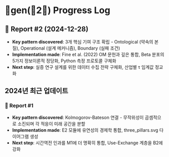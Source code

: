 # 🐅gen(🎹2📝) Progress Log

## 🎯 Report #2 (2024-12-28)
- **Key pattern discovered**: 3개 핵심 기여 구조 확립 - Ontological (약속의 본질), Operational (설계 메커니즘), Boundary (실패 조건)
- **Implementation made**: Fine et al. (2022) OM 문헌과 깊은 통합, Beta 분포의 5가지 정보이론적 정당화, Python 측정 프로토콜 구체화
- **Next step**: 실증 연구 설계를 위한 데이터 수집 전략 구체화, 산업별 τ 임계값 정교화

## 2024년 최근 업데이트

### 🎯 Report #1
- **Key pattern discovered**: Kolmogorov-Bateson 연결 - 무작위성이 곱셈적으로 소진되며 각 적응이 미래 공간을 분할
- **Implementation made**: E2 모듈에 유연성의 경제학 통합, three_pillars.svg 다이어그램 생성
- **Next step**: 시간역전 인과를 M1에 더 명확히 통합, Use-Exchange 계층을 B2에 강화